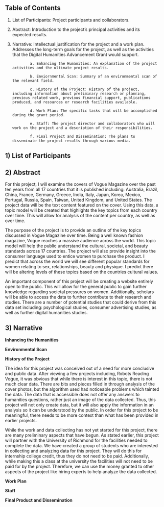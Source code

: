 ## **Table of Contents**
1) List of Participants: Project participants and collaborators.   
2) Abstract: Introduction to the project’s principal activities and its expected results. 
3) Narrative: Intellectual justification for the project and a work plan. Addresses the long-term goals for the project, as well as the activities that the Digital Humanities Advancement Grant would support. 
      
               a. Enhancing the Humanities: An explanation of the project activities and the ultimate project results.                                      
      
               b. Enviornmental Scan: Summary of an environmental scan of the relevant field.  
      
               c. History of the Project: History of the project, including information about preliminary research or planning, previous related work, previous financial support, publications produced, and resources or research facilities available.  
    
               d. Work Plan: The specific tasks that will be accomplished during the grant period. 
      
               e. Staff: The project director and collaborators who will work on the project and a description of their responsibilities.
        
               f. Final Project and Dissemination: The plans to disseminate the project results through various media. 
      
## **1) List of Participants**

## **2) Abstract**
For this project, I will examine the covers of Vogue Magazine over the past ten years from all 17 countries that it is published including: Australia, Brazil, China, France, Germany, Greece, India, Italy, Japan, Korea, Mexico, Portugal, Russia, Spain, Taiwan, United Kingdom, and United States. The project data will be the text content featured on the cover. Using this data, a topic model will be created that highlights the key topics from each country over time. This will allow for analysis of the content per country, as well as over time. 

The purpose of the project is to provide an outline of the key topics discussed in Vogue Magazine over time. Being a well known fashion magazine, Vogue reaches a massive audience across the world. This topic model will help the public understand the cultural, societal, and beauty standards across 17 countries. The project will also provide insight into the consumer language used to entice women to purchase the product. I predict that across the world we will see different popular standards for women relating to sex, relationships, beauty and physique. I predict there will be altering levels of these topics based on the countries cultural values. 

An important component of this project will be creating a website entirely open to the public. This will allow for the general public to gain further knowledge regarding societal pressures on women. Additionally, scholars will be able to access the data to further contribute to their research and studies. There are a number of potential studies that could derive from this data set including: psychological studies, consumer advertising studies, as well as further digital humanities studies. 

## **3) Narrative**

**Inhancing the Humanities**

**Environmental Scan**

**History of the Project**

The idea for this project was conceived out of a need for more conclusive and public data. After viewing a few projects including, Robots Reading Vogue, it was obvious that while there is interest in this topic, there is not much clear data. There are bits and pieces filled in through analysis of the cover photos, but the algorithm used had noticeable problems which tainted the data. The data that is accessible does not offer any answers to humanities questions, rather just an image of the data collected. Thus, this project will not only create data, but it will also apply the information in an analysis so it can be understood by the public. In order for this project to be meaningful, there needs to be more context than what has been provided in earlier projects. 

While the work and data collecting has not yet started for this project, there are many preliminary aspects that have begun. As stated earlier, this project will partner with the University of Richmond for the facilities needed to complete the data. We have created a group of students who are interested in collecting and analyzing data for this project. They will do this for internship college credit, thus they do not need to be paid. Additionally, while making this a class at the university the facilities will not need to be paid for by the project. Therefore, we can use the money granted to other aspects of the project like hiring experts to help analyze the data collected. 

**Work Plan**

**Staff**

**Final Product and Dissemination**
